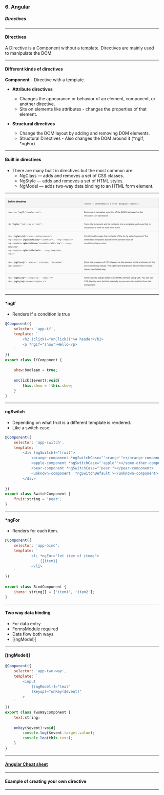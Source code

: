 ### 6. Angular
##### Directives

---


#### Directives

A Directive is a Component without a template.
Directives are mainly used to manipulate the DOM.


---


#### Different kinds of directives

**Component** - Directive with a template.
* **Attribute directives**
  * Changes the appearance or behavior of an element, component, or another directive.
  * Sits on elements like attributes - changes the properties of that element.


* **Structural directives**
  * Change the DOM layout by adding and removing DOM elements.
  * Structural Directives - Also changes the DOM around it (*ngIf, *ngFor)

---
				

#### Built in directives
				
* There are many built in directives but the most common are:
	* NgClass — adds and removes a set of CSS classes.
	* NgStyle — adds and removes a set of HTML styles.
	* NgModel — adds two-way data binding to an HTML form element.

---

<img src="/new/media/angular-images/angular-5/directives.png" alt="directives">

---

#### *ngIf

* Renders if a condition is true
           
```JavaScript
@Component({
	selector: 'app-if',
	template: `
		<h2 (click)="onClick()">A header</h2>
		<p *ngIf="show">Hello</p>
	`
})
export class IfComponent {

	show:boolean = true;
		
	onClick($event):void{
		this.show = !this.show;
	}
}
```


---
				

#### ngSwitch

* Depending on what fruit is a different template is rendered.
* Like a switch case.
           
```JavaScript
@Component({
	selector: 'app-switch',
	template: `
		<div [ngSwitch]="fruit">
			<orange-component *ngSwitchCase="'orange'"></orange-component>
			<apple-component *ngSwitchCase="'apple'"></some-other-component>
			<pear-component *ngSwitchCase="'pear'"></pear-component>
			<unknown-component  *ngSwitchDefault ></unknown-component>
		</div>
	`
})
export class SwitchComponent {
	fruit:string = 'pear';	
}
```

---
				
#### *ngFor

* Renders for each item.
           
```JavaScript
@Component({
	selector: 'app-bind',
	template: `
			<li *ngFor="let item of items">
				{{item}}
			</li>
	`
})

export class BindComponent {
	items: string[] = ['item1', 'item2'];
}
```

---

#### Two way data binding

* For data entry
* FormsModule required
* Data flow both ways
* [(ngModel)]

---
				
####  [(ngModel)]
           
```JavaScript
@Component({
	selector: 'app-two-way',
	template: `
		<input
			[(ngModel)]="text"
			(keyup)="onKey($event)"
		>
	`
})
export class TwoWayComponent {
	text:string;
		
	onKey($event):void{
		console.log($event.target.value);
		console.log(this.text);
	}
}
```

---

#### <a href="https://angular.io/guide/cheatsheet" target="blank">Angular Cheat sheet</a>

---

#### Example of creating your own directive

---



